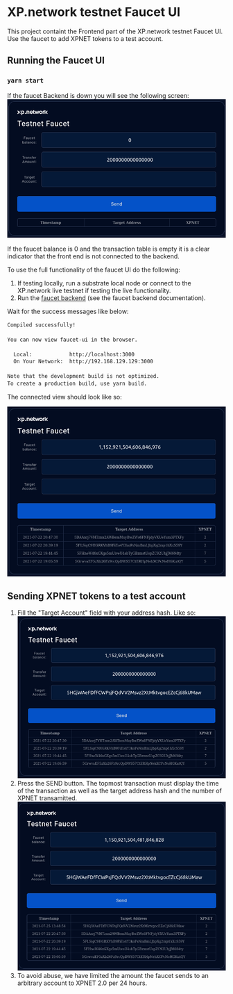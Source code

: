 # XP.network testnet Faucet UI

This project containt the Frontend part of the XP.network testnet Faucet UI.
Use the faucet to add XPNET tokens to a test account.

## Running the Faucet UI

### `yarn start`

If the faucet Backend is down you will see the following screen:
![Backend down](.//public/screens/BE_being_down.png)


If the faucet balance is 0 and the transaction table is empty it is a clear indicator that the front end is not connected to the backend.

To use the full functionality of the faucet UI do the following:

1. If testing locally, run a substrate local node or connect to the XP.network live testnet if testing the live functionality.
2. Run the [faucet backend](https://github.com/xp-network/faucet-backend) (see the faucet backend documentation).

Wait for the success messages like below:

```bash
Compiled successfully!

You can now view faucet-ui in the browser.

  Local:            http://localhost:3000
  On Your Network:  http://192.168.129.129:3000

Note that the development build is not optimized.
To create a production build, use yarn build.
```

The connected view should look like so:

![Backend is up](.//public/screens/BE_is_up.png)

## Sending XPNET tokens to a test account

1. Fill the "Target Account" field with your address hash. Like so:
![Before transaction](.//public/screens/Before_sending.png)
2. Press the SEND button. The topmost transaction must display the time of the transaction as well as the target address hash and the number of XPNET transamitted.
![After the transaction](.//public/screens/After_transaction.png)
3. To avoid abuse, we have limited the amount the faucet sends to an arbitrary account to XPNET 2.0 per 24 hours.